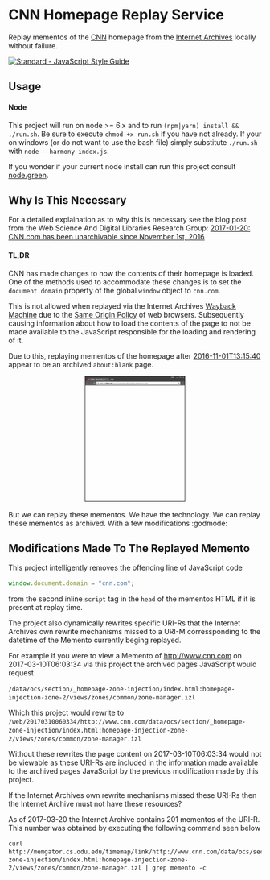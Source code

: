 # CNN Homepage Replay Service
Replay mementos of the [CNN](http://cnn.com) homepage from the [Internet Archives](https://archive.org/) locally without failure.

[![Standard - JavaScript Style Guide](https://cdn.rawgit.com/feross/standard/master/badge.svg)](https://github.com/feross/standard)

## Usage
#### Node
This project will run on node >= 6.x and to run `(npm|yarn) install && ./run.sh`.
Be sure to execute `chmod +x run.sh` if you have not already.
If your on windows (or do not want to use the bash file) simply substitute `./run.sh`
with `node --harmony index.js`.

If you wonder if your current node install can run this project consult [node.green](http://node.green/).



## Why Is This Necessary
For a detailed explaination as to why this is necessary see the blog post from the
Web Science And Digital Libraries Research Group:
[2017-01-20: CNN.com has been unarchivable since November 1st, 2016](http://ws-dl.blogspot.com/2017/01/2017-01-20-cnncom-has-been-unarchivable.html)

#### TL;DR
CNN has made changes to how the contents of their homepage is loaded. One of the
methods used to accommodate these changes is to set the `document.domain` property
of the global `window` object to `cnn.com`.

This is not allowed when replayed via
the Internet Archives [Wayback Machine](https://archive.org/web/) due to the
[Same Origin Policy](https://developer.mozilla.org/en-US/docs/Web/Security/Same-origin_policy)
of web browsers. Subsequently causing information about how to load the contents of
the page to not be made available to the JavaScript responsible for the
loading and rendering of it.

Due to this, replaying mementos of the homepage after [2016-11-01T13:15:40](http://web.archive.org/web/20161101131540/http://www.cnn.com/) appear
to be an archived `about:blank` page.
<p align="center">
  <img height="250" src="cnnWhiteOut.png"/>
</p>


But we can replay these mementos. We have the technology.
We can replay these mementos as archived. With a few modifications :godmode:

## Modifications Made To The Replayed Memento
This project intelligently removes the offending line of JavaScript code
```js
window.document.domain = "cnn.com";
```
from the second inline `script` tag in the `head` of the mementos HTML
if it is present at replay time.

The project also dynamically rewrites specific URI-Rs that the Internet Archives own
rewrite mechanisms missed to a URI-M corressponding to the datetime of the Memento
currently beging replayed.

For example if you were to view a Memento of http://www.cnn.com on 2017-03-10T06:03:34
via this project the archived pages JavaScript would request

`/data/ocs/section/_homepage-zone-injection/index.html:homepage-injection-zone-2/views/zones/common/zone-manager.izl`

Which this project would rewrite to `/web/20170310060334/http://www.cnn.com/data/ocs/section/_homepage-zone-injection/index.html:homepage-injection-zone-2/views/zones/common/zone-manager.izl`

Without these rewrites the page content on 2017-03-10T06:03:34 would not be viewable as
these URI-Rs are included in the information made available to the archived pages JavaScript
by the previous modification made by this project.

If the Internet Archives own rewrite mechanisms missed these URI-Rs then the Internet Archive
must not have these resources?

As of 2017-03-20 the Internet Archive contains 201 mementos of the URI-R. This number was obtained by executing the following command seen below
```shell
curl http://memgator.cs.odu.edu/timemap/link/http://www.cnn.com/data/ocs/section/_homepage-zone-injection/index.html:homepage-injection-zone-2/views/zones/common/zone-manager.izl | grep memento -c
```
